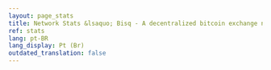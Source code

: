 ```yaml
---
layout: page_stats
title: Network Stats &lsaquo; Bisq - A decentralized bitcoin exchange network
ref: stats
lang: pt-BR
lang_display: Pt (Br)
outdated_translation: false
---
```

